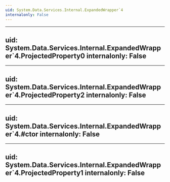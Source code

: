 ```yaml
---
uid: System.Data.Services.Internal.ExpandedWrapper`4
internalonly: False
---
```


---
uid: System.Data.Services.Internal.ExpandedWrapper`4.ProjectedProperty0
internalonly: False
---

---
uid: System.Data.Services.Internal.ExpandedWrapper`4.ProjectedProperty2
internalonly: False
---

---
uid: System.Data.Services.Internal.ExpandedWrapper`4.#ctor
internalonly: False
---

---
uid: System.Data.Services.Internal.ExpandedWrapper`4.ProjectedProperty1
internalonly: False
---
